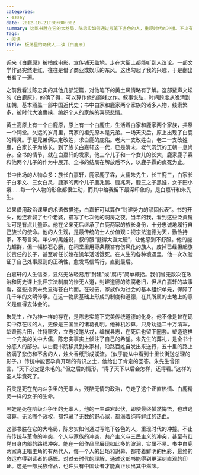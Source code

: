 ```yaml
---
categories:
- essay
date: 2012-10-21T00:00:00Z
summary: 这部书胜在它的大格局，陈忠实如何通过写笔下各色的人，重现时代的冲撞。不止有传统与革命的冲突，个人与家族的冲突，共产主义与三民主义的冲突，甚至有红党自身内部的路线冲突。能在一部作品里展现如此多的波澜，实属不易。书中白鹿两家真正唱主角的有两代人，每一个人的出场和谢幕，都带着鲜明的色彩，最终的命运亦得到读者的感慨。
Tags:
- 阅读
title: 板荡里的两代人——读《白鹿原》
---
```


近来《白鹿原》被拍成电影，宣传铺天盖地，走在大街上都能听到人议论。一部文学作品突然走红，往往是借了商业或娱乐的东风。这也勾起了我的兴趣，于是翻出书看了一遍。

之前我看过陈忠实的其他几部短篇，对他笔下的黄土风情略有了解。这部蜚声文坛的《白鹿原》，的确了得，可以算作他的巅峰之作。叙事恢弘，时间跨度从晚清到红朝，基本涵盖一部中国近代史；书中白家和鹿家两个家族的诸多人物，线索繁多，被时代大浪裹挟，编织个人的家族的喜怒悲情。

黄土高原上有一个白鹿原，原上有一个白鹿庄，生活着白家和鹿家两个家族，共祭一个祠堂。久远的岁月里，两家的祖先原本是兄弟。一场天灾后，原上出现了白鹿的精灵。于是兄弟俩决定改姓，求白鹿的庇佑。老大一支改姓白，老二一支改姓鹿，白家长子为族长。到了族长白嘉轩这一代，已是清末，老气沉沉的王朝一息尚存。全书的情节，就在白嘉轩的发家，他三个儿子和一个女儿的长大，鹿家鹿子霖和他两个儿子的作为中展开。全书的结局在解放后不久，以鹿子霖的疯死为止。

书中出场的人物众多：族长白嘉轩，鹿家鹿子霖，大儒朱先生，长工鹿三，白家长子白孝文、三女白灵，鹿家的两个儿子鹿兆鹏、鹿兆海，鹿三之子黑娃，女子田小娥……每一个人物的形象都很生动，而其中给我留下最深印象的，是白嘉轩和朱先生。

如果借用政治课里的术语做描述，白嘉轩可以算作“封建势力的顽固代表”。书的开头，他连着娶了七个老婆，描写了七次他的洞房之夜。当年的我，看到这些泛黄镜头可是有点儿羞涩。他在父亲死后继承了白鹿两家的族长身份，十分忠诚地履行自己族长的使命。他的人生观，是最传统的士人价值观：视宗法道德为天，勤俭持家，不苟言笑。年少的黑娃说，叔的腰“挺得太直太硬”，让他感到不舒服。他的能力超群，但一幅铁石心肠，在祠堂里用枣条鞭笞有伤风化的族人，废掉已经担起族长责任的长子，甚至听任长媳在饥年活活饿死。在人生的各种境遇里，他一次次验证了自己处事原则的正确性，愈发笃信笃行，直到最后。

白嘉轩的人生信条，显然无法轻易用“封建”或“腐朽”简单概括。我们曾无数次在政治和历史课上批评宗法制度的惨无人道，封建道德的陈腐老旧，但从白嘉轩的故事看，这些指责未免显得苍白片面。在过去，家族作为社会的基本组织单元，保障了几千年的文明传承。在这一物质基础上形成的制度和道德，在其所属的土地上的意义是值得去体会的。

朱先生，作为神一样的存在，是陈忠实笔下完美传统道德的化身。他不像是曾在现实中存在过的人，更像是三国里的诸葛孔明。他神机妙算，只身劝退二十万清军，犁毁鸦片田，住持赈灾，立志投笔从戎，编撰县志，在死后也留下圈套。塑造这样一个完美的关中大儒，陈忠实事实上倾注了自己的希望。朱先生的葬礼，是全书十分感人的部分。从白鹿书院移灵到朱家村，沿路百姓自发出来送行，五十里的路上挤满了悲伤和不舍的人，烛火香纸形成溪流。（似乎能从中看到十里长街送总理的影子。）传统中能否孕育开明的有识之士，他给出了肯定的回答。朱先生曾预言，“天下必定是朱毛的。”但之后的情形，“得了天下以后会怎样，还得看。”这样的圣人毕竟死了。

百灵是死在党内斗争里的无辜人。残酷无情的政治，夺走了这个正直热情、白鹿精灵一样的女子的生命。

黑娃是死在阶级斗争里的无辜人。他的一生跌宕起伏，即使最终幡然悔悟，也难逃暗算。无论哪个政权，都包藏了无数的野心家，都滴着纯粹鲜红的热血。

这部书胜在它的大格局，陈忠实如何通过写笔下各色的人，重现时代的冲撞。不止有传统与革命的冲突，个人与家族的冲突，共产主义与三民主义的冲突，甚至有红党自身内部的路线冲突。能在一部作品里展现如此多的波澜，实属不易。书中白鹿两家真正唱主角的有两代人，每一个人的出场和谢幕，都带着鲜明的色彩，最终的命运亦得到读者的感慨。对过去时代的理解，通过这部书能得到更深刻直观的印证。这是一部民族作品，也许只有中国读者才能真正读出其中滋味。
